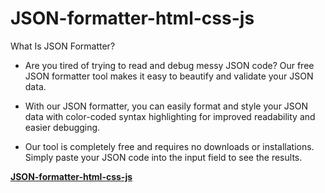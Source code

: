 # JSON-formatter-html-css-js
What Is JSON Formatter?

* Are you tired of trying to read and debug messy JSON code? Our free JSON formatter tool makes it easy to beautify and validate your JSON data. 

* With our JSON formatter, you can easily format and style your JSON data with color-coded syntax highlighting for improved readability and easier debugging.

* Our tool is completely free and requires no downloads or installations. Simply paste your JSON code into the input field to see the results.

[**JSON-formatter-html-css-js**](https://makstyle119.github.io/JSON-formatter-html-css-js/)
